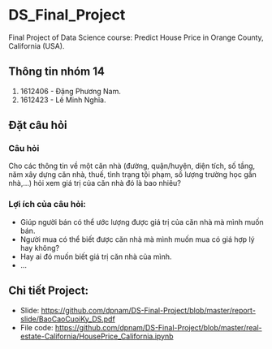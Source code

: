 ﻿# DS_Final_Project
Final Project of Data Science course: Predict House Price in Orange County, California (USA).
## Thông tin nhóm 14
1. 1612406 - Đặng Phương Nam.
2. 1612423 - Lê Minh Nghĩa.
## Đặt câu hỏi
### Câu hỏi
Cho các thông tin về một căn nhà (đường, quận/huyện, diện tích, số tầng, năm xây dựng căn nhà, thuế, tình trạng tội phạm, số lượng trường học gần nhà,...) hỏi xem giá trị của căn nhà đó là bao nhiêu?
### Lợi ích của câu hỏi:
- Giúp người bán có thể ước lượng được giá trị của căn nhà mà mình muốn bán.
- Người mua có thể biết được căn nhà mà mình muốn mua có giá hợp lý hay không?
- Hay ai đó muốn biết giá trị căn nhà của mình.
- ...
## Chi tiết Project:
- Slide: https://github.com/dpnam/DS-Final-Project/blob/master/report-slide/BaoCaoCuoiKy_DS.pdf
- File code: https://github.com/dpnam/DS-Final-Project/blob/master/real-estate-California/HousePrice_California.ipynb
